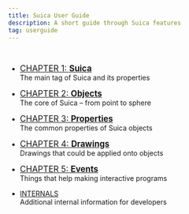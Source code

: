 ```yaml
---
title: Suica User Guide
description: A short guide through Suica features
tag: userguide
---
```


&nbsp;

- <big>[CHAPTER 1: **Suica**](user-guide.md)</big><br>The main tag of Suica and its properties
- <big>[CHAPTER 2: **Objects**](objects.md)</big><br>The core of Suica &ndash; from point to sphere
- <big>[CHAPTER 3: **Properties**](properties.md)</big><br>The common properties of Suica objects
- <big>[CHAPTER 4: **Drawings**](drawings.md)</big><br>Drawings that could be applied onto objects
- <big>[CHAPTER 5: **Events**](events.md)</big><br>Things that help making interactive programs

- [INTERNALS](internals.md)<br>Additional internal information for developers
